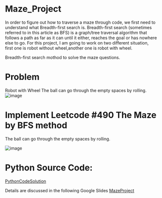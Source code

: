 # Maze_Project

In order to figure out how to traverse a maze through code, we first need to understand what Breadth-first search is. Breadth-first search (sometimes referred to in this article as BFS) is a graph/tree traversal algorithm that follows a path as far as it can until it either, reaches the goal or has nowhere else to go. For this project, I am going to work on two different situation, first one is robot without wheel,another one is robot with wheel.

Breadth-first search mothod to solve the maze questions.

# Problem
Robot with Wheel
The ball can go through the empty spaces by rolling.
![image](https://user-images.githubusercontent.com/55336314/183778694-7161c277-7853-4a4d-a865-230cf58f6633.png)

# Implement Leetcode #490 The Maze by BFS method
The ball can go through the empty spaces by rolling.

![image](https://user-images.githubusercontent.com/55336314/180622953-e09b1321-3b2a-46c8-84c9-e9053ac32fef.png)

# Python Source Code:
[PythonCodeSolution](https://github.com/MaggieWang1010/Algorithm/blob/main/BFS/Maze/PythonCode_490_BFS.py)

Details are discussed in the following Google Slides
[MazeProject](https://docs.google.com/presentation/d/15oVsPqzbSf-DRaUFPEw_ZLtDzmYuwJ3q_BwmclVA3Ic/edit?usp=sharing)
